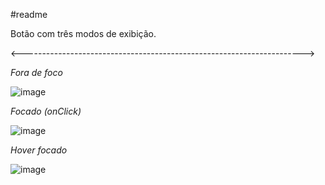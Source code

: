 #readme

Botão com três modos de exibição.

<---------------------------------------------------------------------->


*Fora de foco*

![image](https://user-images.githubusercontent.com/95974063/154113621-1d2d621a-abad-45d1-9607-d01fffbda44d.png)

*Focado (onClick)*

![image](https://user-images.githubusercontent.com/95974063/154113678-8a9eda56-ef92-4c51-a4b6-fe808eb6767f.png)

*Hover focado*

![image](https://user-images.githubusercontent.com/95974063/154113769-403f4e91-43f8-43f4-ab95-3824830f04d2.png)
